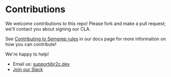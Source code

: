 # Contributions

We welcome contributions to this repo! Please fork and make a pull request; we'll contact you about signing our CLA.

See [Contributing to Semgrep rules](https://semgrep.dev/docs/contributing/contributing-to-semgrep-rules-repository/) in our docs page for more information on how you can contribute!

We're happy to help!

- Email us: [support@r2c.dev](mailto:support@r2c.dev)
- [Join our Slack](https://r2c.dev/slack)
